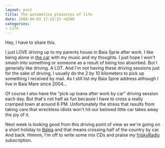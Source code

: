 ```yaml
---
layout: post
title: The automotive pleasures of life
date: 2008-04-03 17:15:23 +0200
categories:
- Life
---
```

Hey, I have to share this.

I just LOVE driving up to my parents house in Baia Sprie after work. I like being alone in <a href="http://www.flickr.com/photos/janos/1777770142/">the car</a> with my music and my thoughts. I just hope I won't smash into something or someone as a result of being too absorbed. But I generally like driving. A LOT. And I'm not having these driving sessions just for the sake of driving, I usually do the 2 by 10 kilometers to pick up something I received by mail. As I still list my Baia Sprie address although I live in Baia Mare since 2004...

Of course I also have the "pick up Ioana after work by car" driving session each day. But that's not half as fun because I have to cross a really cramped town at around 6 PM. Unfortunately the stress that results from taking care that wreckless idiots won't hit our beloved little car takes away the joy of it.

Next week is looking good from this driving point of view as we're going on a short holiday to <a href="http://www.flickr.com/search/?q=balea&ss=2&z=t" title="Concentrate your attention on the lake and mountain photos...">Balea</a> and that means crossing half of the country by car. And back. Hmmm, I'm off to write some mix CDs and praise my <a href="http://www.friskyradio.com">friskyRadio</a> subscription.

